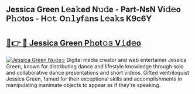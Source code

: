 ## Jessica Green L𝚎a𝚔ed N𝚞𝚍e - Part-NsN Vi𝚍𝚎o P𝚑𝚘tos - H𝚘𝚝 O𝚗𝚕yf𝚊ns L𝚎a𝚔s K9c6Y

# <h2><a href="http://kf5w3nl.oniu.top/?m=Jessica+Green">🔗👉 🔴 Jessica Green P𝚑ot𝚘𝚜 V𝚒d𝚎o</a></h2>

[![Jessica Green Nu𝚍e𝚜](https://i.imgur.com/0qMVB7G.gif)](http://kf5w3nl.oniu.top/?m=Jessica+Green)
Digital media creator and web entertainer Jessica Green, known for distributing dance and lifestyle knowledge through solo and collaborative dance presentations and short videos. Gifted ventriloquist Jessica Green, famed for their exceptional skills and accomplishments in manipulating inanimate objects to appear as if they're speaking.  
